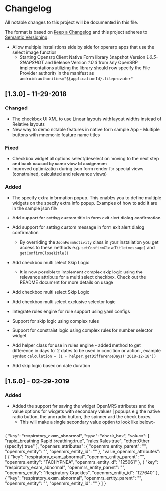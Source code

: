 # Changelog
All notable changes to this project will be documented in this file.

The format is based on [Keep a Changelog](http://keepachangelog.com/en/1.0.0/)
and this project adheres to [Semantic Versioning](http://semver.org/spec/v2.0.0.html).

- Allow multiple installations side by side for opensrp apps that use the select image function
    - Starting Opensrp Client Native Form library Snapshot Version *1.0.5-SNAPSHOT* and Release Version *1.0.3* from Any OpenSRP implementations utilizing the library should now specify the File Provider authority in the manifest as
     `android:authorities="${applicationId}.fileprovider"`
     
     
[1.3.0] - 11-29-2018
--------------------
### Changed
- The checkbox UI XML to use Linear layouts with layout widths instead of Relative layouts
- New way to demo notable features in native form sample App - Multiple buttons with mnemonic feature name titles

### Fixed
- Checkbox widget all options select/deselect on moving to the next step and back caused by same view Id assignment
- Improved optimization during json form render for special views (constrained, calculated and relevance views)

### Added
- The specify extra information popup. This enables you to define multiple widgets on the specify extra info popup. Examples of how to add it are in the sample json file
- Add support for setting custom title in form exit alert dialog confirmation
- Add support for setting custom message in form exit alert dialog confirmation
    - By overriding the `JsonFormActivity` class in your installation you get access to these methods e.g. `setConfirmCloseTitle(message)` and `getConfirmCloseTitle()`
 
- Add checkbox multi select Skip Logic
    - It is now possible to implement complex skip logic using the relevance attribute for a multi select checkbox. Check out the README document for more details on usage

- Add checkbox multi select Skip Logic
- Add checkbox multi select exclusive selector logic 
- Integrate rules engine for rule support using yaml configs
- Support for skip logic using complex rules 
- Support for constraint logic using complex rules for number selector widget
- Add helper class for use in rules engine - added method to get difference in days for 2 dates to be used in condition or action , example syntax `calculation = (1 + helper.getDifferenceDays('2018-12-18'))` 
- Add skip logic based on date duration

[1.5.0] - 02-29-2019
--------------------
### Added
- Added the support for saving the widget OpenMRS attributes and the value options for widgets with secondary values | popups e.g the native radio button, the anc radio button, the spinner and the check boxes.
  - This will make a single secondary value option to look like below:-
    ```json
{
                "key": "respiratory_exam_abnormal",
                "type": "check_box",
                "values": [
                  "rapid_breathing:Rapid breathing:true",
                  "rales:Rales:true",
                  "other:Other (specify):true"
                ],
                "openmrs_attributes": {
                  "openmrs_entity_parent": "",
                  "openmrs_entity": "",
                  "openmrs_entity_id": ""
                },
                "value_openmrs_attributes": [
                  {
                    "key": "respiratory_exam_abnormal",
                    "openmrs_entity_parent": "",
                    "openmrs_entity": "TACHYPNEA",
                    "openmrs_entity_id": "125061"
                  },
                  {
                    "key": "respiratory_exam_abnormal",
                    "openmrs_entity_parent": "",
                    "openmrs_entity": "Respiratory Crackles",
                    "openmrs_entity_id": "127640"
                  },
                  {
                    "key": "respiratory_exam_abnormal",
                    "openmrs_entity_parent": "",
                    "openmrs_entity": "",
                    "openmrs_entity_id": ""
                  }
                ]
              }
```
